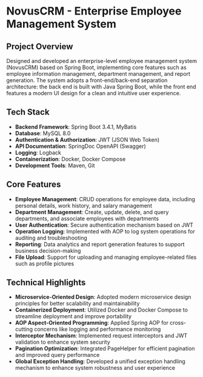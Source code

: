 # NovusCRM - Enterprise Employee Management System

## Project Overview

Designed and developed an enterprise-level employee management system (NovusCRM) based on Spring Boot, implementing core features such as employee information management, department management, and report generation. The system adopts a front-end/back-end separation architecture: the back end is built with Java Spring Boot, while the front end features a modern UI design for a clean and intuitive user experience.

## Tech Stack

* **Backend Framework**: Spring Boot 3.4.1, MyBatis
* **Database**: MySQL 8.0
* **Authentication & Authorization**: JWT (JSON Web Token)
* **API Documentation**: SpringDoc OpenAPI (Swagger)
* **Logging**: Logback
* **Containerization**: Docker, Docker Compose
* **Development Tools**: Maven, Git

## Core Features

* **Employee Management**: CRUD operations for employee data, including personal details, work history, and salary management
* **Department Management**: Create, update, delete, and query departments, and associate employees with departments
* **User Authentication**: Secure authentication mechanism based on JWT
* **Operation Logging**: Implemented with AOP to log system operations for auditing and troubleshooting
* **Reporting**: Data analytics and report generation features to support business decision-making
* **File Upload**: Support for uploading and managing employee-related files such as profile pictures

## Technical Highlights

* **Microservice-Oriented Design**: Adopted modern microservice design principles for better scalability and maintainability
* **Containerized Deployment**: Utilized Docker and Docker Compose to streamline deployment and improve portability
* **AOP Aspect-Oriented Programming**: Applied Spring AOP for cross-cutting concerns like logging and performance monitoring
* **Interceptor Mechanism**: Implemented request interceptors and JWT validation to enhance system security
* **Pagination Optimization**: Integrated PageHelper for efficient pagination and improved query performance
* **Global Exception Handling**: Developed a unified exception handling mechanism to enhance system robustness and user experience
